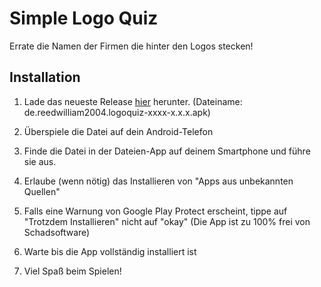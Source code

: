 # Simple Logo Quiz

Errate die Namen der Firmen die hinter den Logos stecken!

## Installation

1. Lade das neueste Release [hier](https://github.com/WilliamReed2004/logoquiz/releases) herunter. (Dateiname: de.reedwilliam2004.logoquiz-xxxx-x.x.x.apk)

2. Überspiele die Datei auf dein Android-Telefon

3. Finde die Datei in der Dateien-App auf deinem Smartphone und führe sie aus.

4. Erlaube (wenn nötig) das Installieren von "Apps aus unbekannten Quellen"

5. Falls eine Warnung von Google Play Protect erscheint, tippe auf "Trotzdem Installieren" nicht auf "okay" (Die App ist zu 100% frei von Schadsoftware)

6. Warte bis die App vollständig installiert ist

7. Viel Spaß beim Spielen!
